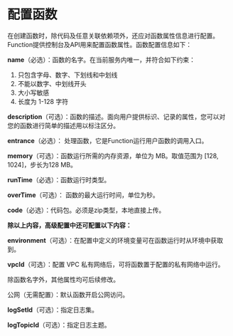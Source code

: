 # 配置函数

在创建函数时，除代码及任意关联依赖项外，还应对函数属性信息进行配置。Function提供控制台及API用来配置函数属性。函数配置信息如下：

 

**name**（必选）：函数的名字。在当前服务内唯一，并符合如下约束：

1. 只包含字母、数字、下划线和中划线
2. 不能以数字、中划线开头
3. 大小写敏感
4. 长度为 1-128 字符
                         
**description**（可选）：函数的描述。面向用户提供标识、记录的属性，您可以对您的函数进行简单的描述用以标注区分。 

**entrance**（必选）： 处理函数，它是Function运行用户函数的调用入口。

**memory**（可选）：函数运行所需的内存资源，单位为 MB。取值范围为 [128, 1024]，步长为128 MB。

**runTime**（必选）：函数运行时类型。

**overTime**（可选）： 函数的最大运行时间，单位为秒。


**code**（必选）：代码包。必须是zip类型，本地直接上传。





**除以上内容，高级配置中还可配置以下内容：**

**environment**（可选）：在配置中定义的环境变量可在函数运行时从环境中获取到。

**vpcId**（可选）：配置 VPC 私有网络后，可将函数置于配置的私有网络中运行。

除函数名字外，其他属性均可后续修改。

公网（无需配置）：默认函数开启公网访问。

**logSetId**（可选）：指定日志集。

**logTopicId**（可选）：指定日志主题。

